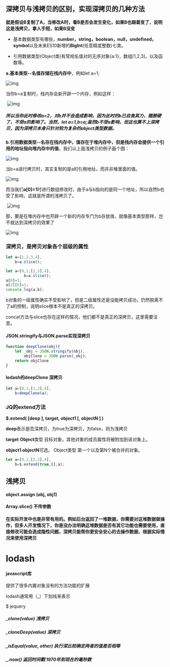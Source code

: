 ## 深拷贝与浅拷贝的区别，实现深拷贝的几种方法

**就是假设B复制了A，当修改A时，看B是否会发生变化，如果B也跟着变了，说明这是浅拷贝，拿人手短，如果B没变**

- 基本数据类型有哪些，**number，string，boolean，null，undefined，symbol**以及未来ES10新增的**BigInt**(任意精度整数)七类。

- 引用数据类型(Object类)有常规名值对的无序对象{a:1}，数组[1,2,3]，以及函数等。

**a.基本类型--名值存储在栈内存中**，例如let a=1;

![img](https://images2018.cnblogs.com/blog/1213309/201711/1213309-20171124130901890-511917244.jpg)

当你b=a复制时，栈内存会新开辟一个内存，例如这样：

​                                                                        ![img](https://images2018.cnblogs.com/blog/1213309/201711/1213309-20171124131822437-430949998.jpg)

##### 所以当你此时修改a=2，对b并不会造成影响，因为此时的b已自食其力，翅膀硬了，不受a的影响了。当然，let a=1,b=a;虽然b不受a影响，但这也算不上深拷贝，因为深拷贝本身只针对较为复杂的object类型数据。

**b.引用数据类型--名存在栈内存中，值存在于堆内存中，但是栈内存会提供一个引用的地址指向堆内存中的值**，我们以上面浅拷贝的例子画个图：

![img](https://images2018.cnblogs.com/blog/1213309/201711/1213309-20171124133428359-1292133331.jpg)

当b=a进行拷贝时，其实复制的是a的引用地址，而并非堆里面的值。

![img](https://images2018.cnblogs.com/blog/1213309/201711/1213309-20171124133647796-1390255671.jpg)

而当我们**a[0]=1**时进行数组修改时，由于a与b指向的是同一个地址，所以自然b也受了影响，这就是所谓的浅拷贝了。

​                                   ![img](https://images2018.cnblogs.com/blog/1213309/201711/1213309-20171124133934328-67216865.jpg)

那，要是在堆内存中也开辟一个新的内存专门为b存放值，就像基本类型那样，岂不就达到深拷贝的效果了

![img](https://images2018.cnblogs.com/blog/1213309/201711/1213309-20171124140906203-2099568933.jpg)

### **深拷贝，是拷贝对象各个层级的属性**

```js
let a=[1,2,3,4],
    b=a.slice();
```

```js
let a=[0,1,[2,3],4],
        b=a.slice();
a[0]=1;
a[2][0]=1;
console.log(a,b);
```

b对象的一级属性确实不受影响了，但是二级属性还是没能拷贝成功，仍然脱离不了a的控制，说明slice根本不是真正的深拷贝。

concat方法与slice也存在这样的情况，他们都不是真正的深拷贝，这里需要注意。

#### JSON.stringify与JSON.parse实现深拷贝

```js
function deepClone(obj){
    let _obj = JSON.stringify(obj),
        objClone = JSON.parse(_obj);
    return objClone
}  
```

#### lodash的deepClone 深拷贝

```js
let a=[0,1,[2,3],4],
    b=deepClone(a);
```

### **JQ的extend方法**

**$.extend( [deep ], target, object1 [, objectN ] )**

**deep**表示是否深拷贝，为true为深拷贝，为false，则为浅拷贝

**target** **Object**类型 目标对象，其他对象的成员属性将被附加到该对象上。

**object1  objectN**可选。 Object类型 第一个以及第N个被合并的对象。 

```js
let a=[0,1,[2,3],4],
    b=$.extend(true,[],a);
```

## 浅拷贝

#### object.assign (obj, obj1)

#### Array.slice() 不传参数

#### 在实际开发中也是非常有用的。例如后台返回了一堆数据，你需要对这堆数据做操作，但多人开发情况下，你是没办法明确这堆数据是否有其它功能也需要使用，直接修改可能会造成隐性问题，深拷贝能帮你更安全安心的去操作数据，根据实际情况来使用深拷贝

# lodash

#### javascript库

提供了很多内置对象没有的方法功能的扩展

lodash通常用（_）下划线来表示

$ jequery

##### _clone(value) 浅拷贝

##### _cloneDeep(value) 深拷贝

##### _isEqual(value, other)  执行深比较确定两者的值是否相等

##### _.now() 返回时间戳 1970年到现在的毫秒数